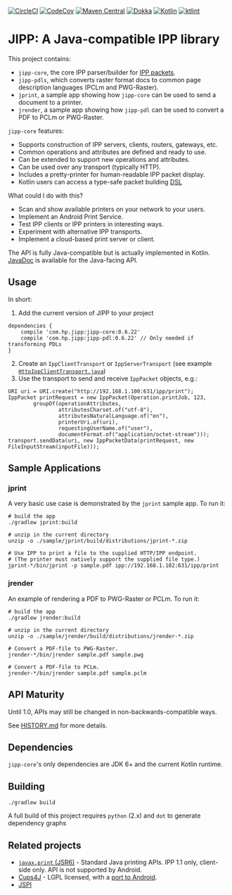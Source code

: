 [![CircleCI](https://circleci.com/gh/HPInc/jipp.svg?style=svg&circle-token=4baa4b142e5cc6f6cf6e803a8c5832a9dd755a25)](https://circleci.com/gh/HPInc/jipp)
[![CodeCov](https://codecov.io/github/HPInc/jipp/coverage.svg?branch=master)](https://codecov.io/github/HPInc/jipp)
[![Maven Central](https://maven-badges.herokuapp.com/maven-central/com.hp.jipp/jipp-core/badge.svg)](https://maven-badges.herokuapp.com/maven-central/com.hp.jipp/jipp-core)
[![Dokka](https://img.shields.io/badge/docs-dokka-brightgreen.svg)](https://hpinc.github.io/jipp/javadoc/index.html)
[![Kotlin](https://img.shields.io/badge/Kotlin-1.3.50-blue.svg)](https://kotlinlang.org/)
[![ktlint](https://img.shields.io/badge/code%20style-%E2%9D%A4-FF4081.svg)](https://ktlint.github.io/)

# JIPP: A Java-compatible IPP library

This project contains:

* `jipp-core`, the core IPP parser/builder for [IPP packets](https://en.wikipedia.org/wiki/Internet_Printing_Protocol).
* `jipp-pdls`, which converts raster format docs to common page description languages (PCLm and PWG-Raster).
* `jprint`, a sample app showing how `jipp-core` can be used to send a document to a printer.
* `jrender`, a sample app showing how `jipp-pdl` can be used to convert a PDF to PCLm or PWG-Raster.

`jipp-core` features:
* Supports construction of IPP servers, clients, routers, gateways, etc.
* Common operations and attributes are defined and ready to use.
* Can be extended to support new operations and attributes.
* Can be used over any transport (typically HTTP).
* Includes a pretty-printer for human-readable IPP packet display.
* Kotlin users can access a type-safe packet building [DSL](https://kotlinlang.org/docs/reference/type-safe-builders.html)

What could I do with this?
* Scan and show available printers on your network to your users.
* Implement an Android Print Service.
* Test IPP clients or IPP printers in interesting ways.
* Experiment with alternative IPP transports.
* Implement a cloud-based print server or client.

The API is fully Java-compatible but is actually implemented in Kotlin.
[JavaDoc](https://hpinc.github.io/jipp/javadoc/index.html) is available for the Java-facing API.

## Usage

In short:

1. Add the current version of JIPP to your project
```
dependencies {
    compile 'com.hp.jipp:jipp-core:0.6.22'
    compile 'com.hp.jipp:jipp-pdl:0.6.22' // Only needed if transforming PDLs
}
```
2. Create an `IppClientTransport` or `IppServerTransport` (see example
[`HttpIppClientTransport.java`](https://github.com/HPInc/jipp/blob/master/sample/jprint/src/main/java/sample/HttpIppClientTransport.java))
3. Use the transport to send and receive `IppPacket` objects, e.g.:
```
URI uri = URI.create("http://192.168.1.100:631/ipp/print");
IppPacket printRequest = new IppPacket(Operation.printJob, 123,
        groupOf(operationAttributes,
                attributesCharset.of("utf-8"),
                attributesNaturalLanguage.of("en"),
                printerUri.of(uri),
                requestingUserName.of("user"),
                documentFormat.of("application/octet-stream")));
transport.sendData(uri, new IppPacketData(printRequest, new FileInputStream(inputFile)));
```

## Sample Applications

### jprint
A very basic use case is demonstrated by the `jprint` sample app. To run it:

```
# build the app
./gradlew jprint:build

# unzip in the current directory
unzip -o ./sample/jprint/build/distributions/jprint-*.zip

# Use IPP to print a file to the supplied HTTP/IPP endpoint.
# (The printer must natively support the supplied file type.)
jprint-*/bin/jprint -p sample.pdf ipp://192.168.1.102:631/ipp/print
```

### jrender
An example of rendering a PDF to PWG-Raster or PCLm. To run it:

```
# build the app
./gradlew jrender:build

# unzip in the current directory
unzip -o ./sample/jrender/build/distributions/jrender-*.zip

# Convert a PDF-file to PWG-Raster.
jrender-*/bin/jrender sample.pdf sample.pwg

# Convert a PDF-file to PCLm.
jrender-*/bin/jrender sample.pdf sample.pclm
```


## API Maturity

Until 1.0, APIs may still be changed in non-backwards-compatible ways.

See [HISTORY.md](HISTORY.md) for more details.

## Dependencies

`jipp-core`'s only dependencies are JDK 6+ and the current Kotlin runtime.

## Building

`./gradlew build`

A full build of this project requires `python` (2.x) and `dot` to generate dependency graphs

## Related projects

* [`javax.print` (JSR6)](https://docs.oracle.com/javase/7/docs/api/javax/print/package-summary.html) - Standard Java printing APIs. IPP 1.1 only, client-side only. API is not supported by Android.
* [Cups4J](http://www.cups4j.org/) - LGPL licensed, with a [port to Android](https://github.com/BenoitDuffez/AndroidCupsPrint).
* [JSPI](https://github.com/bhagyas/jspi)
